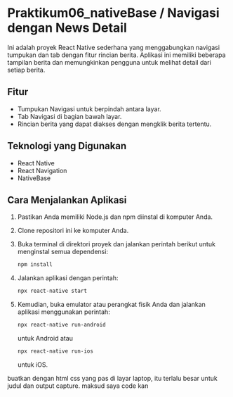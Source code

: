 # Praktikum06_nativeBase / Navigasi dengan News Detail

Ini adalah proyek React Native sederhana yang menggabungkan navigasi tumpukan dan tab dengan fitur rincian berita. Aplikasi ini memiliki beberapa tampilan berita dan memungkinkan pengguna untuk melihat detail dari setiap berita.

## Fitur

- Tumpukan Navigasi untuk berpindah antara layar.
- Tab Navigasi di bagian bawah layar.
- Rincian berita yang dapat diakses dengan mengklik berita tertentu.

## Teknologi yang Digunakan

- React Native
- React Navigation
- NativeBase

## Cara Menjalankan Aplikasi

1. Pastikan Anda memiliki Node.js dan npm diinstal di komputer Anda.
2. Clone repositori ini ke komputer Anda.
3. Buka terminal di direktori proyek dan jalankan perintah berikut untuk menginstal semua dependensi:

   ```bash
   npm install
   ```

4. Jalankan aplikasi dengan perintah:

   ```bash
   npx react-native start
   ```

5. Kemudian, buka emulator atau perangkat fisik Anda dan jalankan aplikasi menggunakan perintah:

   ```bash
   npx react-native run-android
   ```

   untuk Android atau

   ```bash
   npx react-native run-ios
   ```

   untuk iOS.

buatkan dengan html css yang pas di layar laptop, itu terlalu besar untuk judul dan output capture. maksud saya code kan
